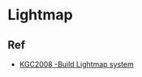 # Lightmap

## Ref

- [KGC2008 -Build Lightmap system](https://www.slideshare.net/JaesikHwang/lightmap-ec8-b9cec8aa4ed859ceab5acecb695ed9598eab8b0)
